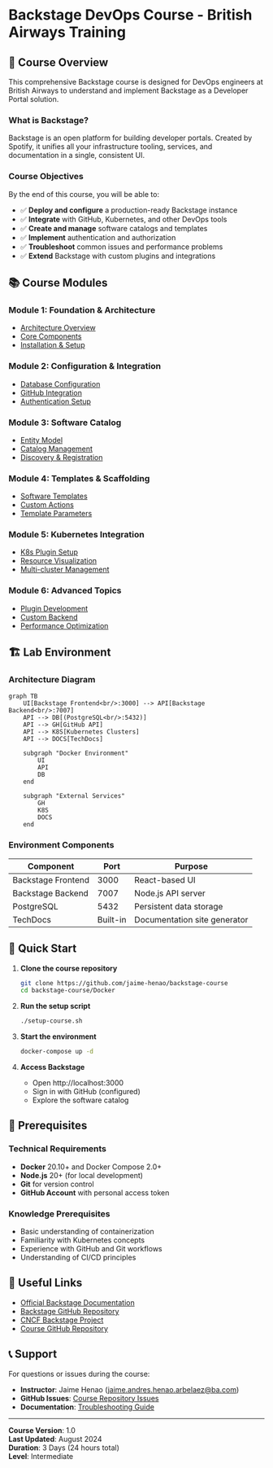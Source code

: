 # Backstage DevOps Course - British Airways Training

## 🎯 Course Overview

This comprehensive Backstage course is designed for DevOps engineers at British Airways to understand and implement Backstage as a Developer Portal solution.

### What is Backstage?

Backstage is an open platform for building developer portals. Created by Spotify, it unifies all your infrastructure tooling, services, and documentation in a single, consistent UI.

### Course Objectives

By the end of this course, you will be able to:

- ✅ **Deploy and configure** a production-ready Backstage instance
- ✅ **Integrate** with GitHub, Kubernetes, and other DevOps tools  
- ✅ **Create and manage** software catalogs and templates
- ✅ **Implement** authentication and authorization
- ✅ **Troubleshoot** common issues and performance problems
- ✅ **Extend** Backstage with custom plugins and integrations

## 📚 Course Modules

### Module 1: Foundation & Architecture
- [Architecture Overview](./architecture.md)
- [Core Components](./components.md)
- [Installation & Setup](./installation.md)

### Module 2: Configuration & Integration
- [Database Configuration](./database.md)
- [GitHub Integration](./github-integration.md)
- [Authentication Setup](./authentication.md)

### Module 3: Software Catalog
- [Entity Model](./entity-model.md)
- [Catalog Management](./catalog-management.md)
- [Discovery & Registration](./discovery.md)

### Module 4: Templates & Scaffolding
- [Software Templates](./templates.md)
- [Custom Actions](./custom-actions.md)
- [Template Parameters](./template-parameters.md)

### Module 5: Kubernetes Integration
- [K8s Plugin Setup](./kubernetes-setup.md)
- [Resource Visualization](./k8s-visualization.md)
- [Multi-cluster Management](./multi-cluster.md)

### Module 6: Advanced Topics
- [Plugin Development](./plugin-development.md)
- [Custom Backend](./custom-backend.md)
- [Performance Optimization](./performance.md)

## 🏗️ Lab Environment

### Architecture Diagram

```mermaid
graph TB
    UI[Backstage Frontend<br/>:3000] --> API[Backstage Backend<br/>:7007]
    API --> DB[(PostgreSQL<br/>:5432)]
    API --> GH[GitHub API]
    API --> K8S[Kubernetes Clusters]
    API --> DOCS[TechDocs]
    
    subgraph "Docker Environment"
        UI
        API  
        DB
    end
    
    subgraph "External Services"
        GH
        K8S
        DOCS
    end
```

### Environment Components

| Component | Port | Purpose |
|-----------|------|---------|
| Backstage Frontend | 3000 | React-based UI |
| Backstage Backend | 7007 | Node.js API server |
| PostgreSQL | 5432 | Persistent data storage |
| TechDocs | Built-in | Documentation site generator |

## 🚀 Quick Start

1. **Clone the course repository**
   ```bash
   git clone https://github.com/jaime-henao/backstage-course
   cd backstage-course/Docker
   ```

2. **Run the setup script**
   ```bash
   ./setup-course.sh
   ```

3. **Start the environment**
   ```bash
   docker-compose up -d
   ```

4. **Access Backstage**
   - Open http://localhost:3000
   - Sign in with GitHub (configured)
   - Explore the software catalog

## 📖 Prerequisites

### Technical Requirements

- **Docker** 20.10+ and Docker Compose 2.0+
- **Node.js** 20+ (for local development)
- **Git** for version control
- **GitHub Account** with personal access token

### Knowledge Prerequisites

- Basic understanding of containerization
- Familiarity with Kubernetes concepts
- Experience with GitHub and Git workflows
- Understanding of CI/CD principles

## 🔗 Useful Links

- [Official Backstage Documentation](https://backstage.io/docs/)
- [Backstage GitHub Repository](https://github.com/backstage/backstage)
- [CNCF Backstage Project](https://www.cncf.io/projects/backstage/)
- [Course GitHub Repository](https://github.com/jaime-henao/backstage-course)

## 📞 Support

For questions or issues during the course:

- **Instructor**: Jaime Henao (jaime.andres.henao.arbelaez@ba.com)
- **GitHub Issues**: [Course Repository Issues](https://github.com/jaime-henao/backstage-course/issues)
- **Documentation**: [Troubleshooting Guide](./troubleshooting.md)

---

**Course Version**: 1.0  
**Last Updated**: August 2024  
**Duration**: 3 Days (24 hours total)  
**Level**: Intermediate